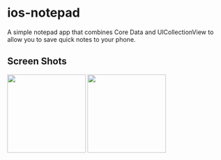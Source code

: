 # ios-notepad
A simple notepad app that combines Core Data and UICollectionView to allow you to save quick notes to your phone.


## Screen Shots
<img src="https://raw.github.com/khaptonstall/ios-notepad/master/Screens/Home.png" width="180" />


<img src="https://raw.github.com/khaptonstall/ios-notepad/master/Screens/Note.png" width="180" />